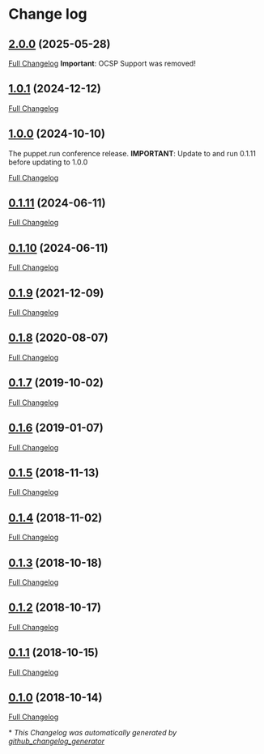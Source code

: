 # Change log

## [2.0.0](https://github.com/bzed/bzed-dehydrated/tree/2.0.0) (2025-05-28)

[Full Changelog](https://github.com/bzed/bzed-dehydrated/compare/1.0.1...2.0.0)
**Important**: OCSP Support was removed!

## [1.0.1](https://github.com/bzed/bzed-dehydrated/tree/1.0.1) (2024-12-12)

[Full Changelog](https://github.com/bzed/bzed-dehydrated/compare/1.0.0...1.0.1)

## [1.0.0](https://github.com/bzed/bzed-dehydrated/tree/1.0.0) (2024-10-10)

The puppet.run conference release.
**IMPORTANT**: Update to and run 0.1.11 before updating to 1.0.0

[Full Changelog](https://github.com/bzed/bzed-dehydrated/compare/0.1.10...1.0.0)

## [0.1.11](https://github.com/bzed/bzed-dehydrated/tree/0.1.11) (2024-06-11)

[Full Changelog](https://github.com/bzed/bzed-dehydrated/compare/0.1.10...0.1.11)

## [0.1.10](https://github.com/bzed/bzed-dehydrated/tree/0.1.10) (2024-06-11)

[Full Changelog](https://github.com/bzed/bzed-dehydrated/compare/0.1.9...0.1.10)

## [0.1.9](https://github.com/bzed/bzed-dehydrated/tree/0.1.9) (2021-12-09)

[Full Changelog](https://github.com/bzed/bzed-dehydrated/compare/0.1.8...0.1.9)

## [0.1.8](https://github.com/bzed/bzed-dehydrated/tree/0.1.8) (2020-08-07)

[Full Changelog](https://github.com/bzed/bzed-dehydrated/compare/0.1.7...0.1.8)

## [0.1.7](https://github.com/bzed/bzed-dehydrated/tree/0.1.7) (2019-10-02)

[Full Changelog](https://github.com/bzed/bzed-dehydrated/compare/0.1.6...0.1.7)

## [0.1.6](https://github.com/bzed/bzed-dehydrated/tree/0.1.6) (2019-01-07)

[Full Changelog](https://github.com/bzed/bzed-dehydrated/compare/0.1.5...0.1.6)

## [0.1.5](https://github.com/bzed/bzed-dehydrated/tree/0.1.5) (2018-11-13)

[Full Changelog](https://github.com/bzed/bzed-dehydrated/compare/0.1.4...0.1.5)

## [0.1.4](https://github.com/bzed/bzed-dehydrated/tree/0.1.4) (2018-11-02)

[Full Changelog](https://github.com/bzed/bzed-dehydrated/compare/0.1.3...0.1.4)

## [0.1.3](https://github.com/bzed/bzed-dehydrated/tree/0.1.3) (2018-10-18)

[Full Changelog](https://github.com/bzed/bzed-dehydrated/compare/0.1.2...0.1.3)

## [0.1.2](https://github.com/bzed/bzed-dehydrated/tree/0.1.2) (2018-10-17)

[Full Changelog](https://github.com/bzed/bzed-dehydrated/compare/0.1.1...0.1.2)

## [0.1.1](https://github.com/bzed/bzed-dehydrated/tree/0.1.1) (2018-10-15)

[Full Changelog](https://github.com/bzed/bzed-dehydrated/compare/0.1.0...0.1.1)

## [0.1.0](https://github.com/bzed/bzed-dehydrated/tree/0.1.0) (2018-10-14)

[Full Changelog](https://github.com/bzed/bzed-dehydrated/compare/2585dcb0c7cfc5d9848fc90b18f006de54be56bb...0.1.0)



\* *This Changelog was automatically generated by [github_changelog_generator](https://github.com/skywinder/Github-Changelog-Generator)*
